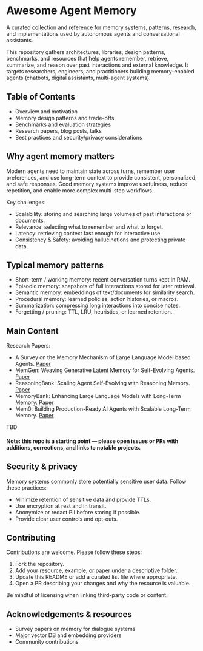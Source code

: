 # Awesome Agent Memory

A curated collection and reference for memory systems, patterns, research, and implementations used by autonomous agents and conversational assistants.

This repository gathers architectures, libraries, design patterns, benchmarks, and resources that help agents remember, retrieve, summarize, and reason over past interactions and external knowledge. It targets researchers, engineers, and practitioners building memory-enabled agents (chatbots, digital assistants, multi-agent systems).

## Table of Contents

- Overview and motivation
- Memory design patterns and trade-offs
- Benchmarks and evaluation strategies
- Research papers, blog posts, talks
- Best practices and security/privacy considerations

## Why agent memory matters

Modern agents need to maintain state across turns, remember user preferences, and use long-term context to provide consistent, personalized, and safe responses. Good memory systems improve usefulness, reduce repetition, and enable more complex multi-step workflows.

Key challenges:

- Scalability: storing and searching large volumes of past interactions or documents.
- Relevance: selecting what to remember and what to forget.
- Latency: retrieving context fast enough for interactive use.
- Consistency & Safety: avoiding hallucinations and protecting private data.

## Typical memory patterns

- Short-term / working memory: recent conversation turns kept in RAM.
- Episodic memory: snapshots of full interactions stored for later retrieval.
- Semantic memory: embeddings of text/documents for similarity search.
- Procedural memory: learned policies, action histories, or macros.
- Summarization: compressing long interactions into concise notes.
- Forgetting / pruning: TTL, LRU, heuristics, or learned retention.

## Main Content

Research Papers:

- A Survey on the Memory Mechanism of Large Language Model based Agents. [Paper](https://arxiv.org/abs/2404.13501)
- MemGen: Weaving Generative Latent Memory for Self-Evolving Agents. [Paper](https://arxiv.org/abs/2509.24704)
- ReasoningBank: Scaling Agent Self-Evolving with Reasoning Memory. [Paper](https://arxiv.org/abs/2509.25140)
- MemoryBank: Enhancing Large Language Models with Long-Term Memory. [Paper](https://arxiv.org/abs/2305.10250)
- Mem0: Building Production-Ready AI Agents with Scalable Long-Term Memory. [Paper](https://arxiv.org/abs/2504.19413)

TBD

#### Note: this repo is a starting point — please open issues or PRs with additions, corrections, and links to notable projects.

## Security & privacy

Memory systems commonly store potentially sensitive user data. Follow these practices:

- Minimize retention of sensitive data and provide TTLs.
- Use encryption at rest and in transit.
- Anonymize or redact PII before storing if possible.
- Provide clear user controls and opt-outs.

## Contributing

Contributions are welcome. Please follow these steps:

1. Fork the repository.
2. Add your resource, example, or paper under a descriptive folder.
3. Update this README or add a curated list file where appropriate.
4. Open a PR describing your changes and why the resource is valuable.

Be mindful of licensing when linking third-party code or content.


## Acknowledgements & resources

- Survey papers on memory for dialogue systems
- Major vector DB and embedding providers
- Community contributions
